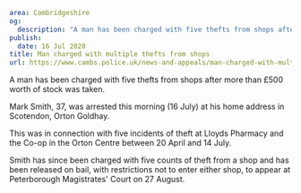 ```yaml
area: Cambridgeshire
og:
  description: "A man has been charged with five thefts from shops after more than \xA3500 worth of stock was taken."
publish:
  date: 16 Jul 2020
title: Man charged with multiple thefts from shops
url: https://www.cambs.police.uk/news-and-appeals/man-charged-with-multiple-thefts-from-shops
```

A man has been charged with five thefts from shops after more than £500 worth of stock was taken.

Mark Smith, 37, was arrested this morning (16 July) at his home address in Scotendon, Orton Goldhay.

This was in connection with five incidents of theft at Lloyds Pharmacy and the Co-op in the Orton Centre between 20 April and 14 July.

Smith has since been charged with five counts of theft from a shop and has been released on bail, with restrictions not to enter either shop, to appear at Peterborough Magistrates' Court on 27 August.

